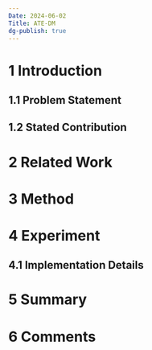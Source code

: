 ```yaml
---
Date: 2024-06-02
Title: ATE-DM
dg-publish: true
---
```


# 1 Introduction

## 1.1 Problem Statement


## 1.2 Stated Contribution

# 2 Related Work

# 3 Method

# 4 Experiment
## 4.1 Implementation Details  

# 5 Summary

# 6 Comments

